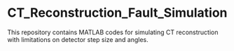 # CT_Reconstruction_Fault_Simulation
This repository contains MATLAB codes for simulating CT reconstruction with limitations on detector step size and angles.
